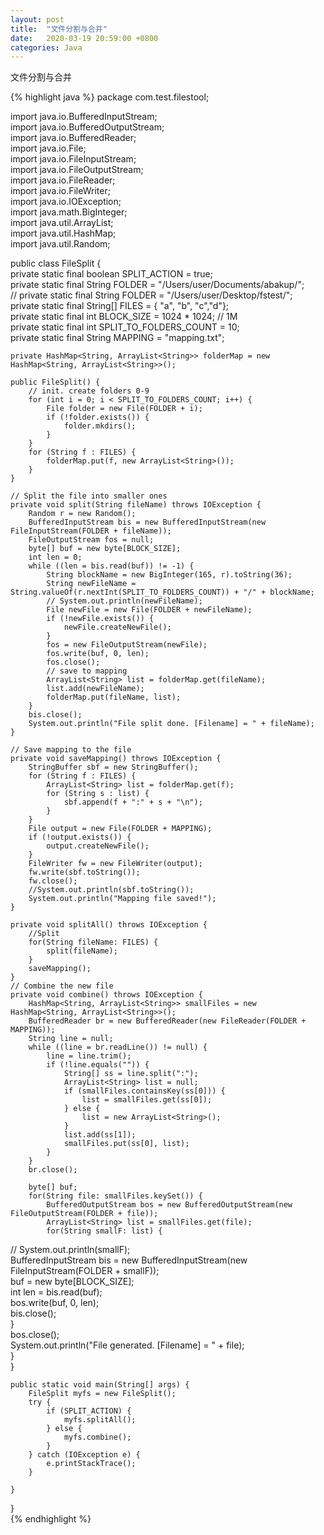 ```yaml
---
layout: post
title:  "文件分割与合并"
date:   2020-03-19 20:59:00 +0800
categories: Java
--- 
```

文件分割与合并


{% highlight java %}
package com.test.filestool;  
  
import java.io.BufferedInputStream;  
import java.io.BufferedOutputStream;  
import java.io.BufferedReader;  
import java.io.File;  
import java.io.FileInputStream;  
import java.io.FileOutputStream;  
import java.io.FileReader;  
import java.io.FileWriter;  
import java.io.IOException;  
import java.math.BigInteger;  
import java.util.ArrayList;  
import java.util.HashMap;  
import java.util.Random;  
  
public class FileSplit {  
    private static final boolean SPLIT_ACTION = true;   
    private static final String FOLDER = "/Users/user/Documents/abakup/";  
//  private static final String FOLDER = "/Users/user/Desktop/fstest/";  
    private static final String[] FILES = { "a", "b", "c","d"};  
    private static final int BLOCK_SIZE = 1024 * 1024; // 1M  
    private static final int SPLIT_TO_FOLDERS_COUNT = 10;   
    private static final String MAPPING = "mapping.txt";  
        
  
    private HashMap<String, ArrayList<String>> folderMap = new HashMap<String, ArrayList<String>>();  
  
    public FileSplit() {  
        // init. create folders 0-9  
        for (int i = 0; i < SPLIT_TO_FOLDERS_COUNT; i++) {  
            File folder = new File(FOLDER + i);  
            if (!folder.exists()) {  
                folder.mkdirs();  
            }  
        }  
        for (String f : FILES) {  
            folderMap.put(f, new ArrayList<String>());  
        }  
    }  
  
    // Split the file into smaller ones  
    private void split(String fileName) throws IOException {  
        Random r = new Random();  
        BufferedInputStream bis = new BufferedInputStream(new FileInputStream(FOLDER + fileName));  
        FileOutputStream fos = null;  
        byte[] buf = new byte[BLOCK_SIZE];  
        int len = 0;  
        while ((len = bis.read(buf)) != -1) {  
            String blockName = new BigInteger(165, r).toString(36);  
            String newFileName = String.valueOf(r.nextInt(SPLIT_TO_FOLDERS_COUNT)) + "/" + blockName;  
            // System.out.println(newFileName);  
            File newFile = new File(FOLDER + newFileName);  
            if (!newFile.exists()) {  
                newFile.createNewFile();  
            }  
            fos = new FileOutputStream(newFile);  
            fos.write(buf, 0, len);  
            fos.close();  
            // save to mapping  
            ArrayList<String> list = folderMap.get(fileName);  
            list.add(newFileName);  
            folderMap.put(fileName, list);  
        }  
        bis.close();  
        System.out.println("File split done. [Filename] = " + fileName);   
    }  
  
    // Save mapping to the file  
    private void saveMapping() throws IOException {  
        StringBuffer sbf = new StringBuffer();  
        for (String f : FILES) {  
            ArrayList<String> list = folderMap.get(f);  
            for (String s : list) {  
                sbf.append(f + ":" + s + "\n");  
            }  
        }  
        File output = new File(FOLDER + MAPPING);  
        if (!output.exists()) {  
            output.createNewFile();  
        }  
        FileWriter fw = new FileWriter(output);  
        fw.write(sbf.toString());  
        fw.close();  
        //System.out.println(sbf.toString());  
        System.out.println("Mapping file saved!");  
    }  
      
    private void splitAll() throws IOException {  
        //Split  
        for(String fileName: FILES) {  
            split(fileName);  
        }  
        saveMapping();  
    }  
    // Combine the new file  
    private void combine() throws IOException {  
        HashMap<String, ArrayList<String>> smallFiles = new HashMap<String, ArrayList<String>>();  
        BufferedReader br = new BufferedReader(new FileReader(FOLDER + MAPPING));  
        String line = null;  
        while ((line = br.readLine()) != null) {  
            line = line.trim();  
            if (!line.equals("")) {  
                String[] ss = line.split(":");  
                ArrayList<String> list = null;  
                if (smallFiles.containsKey(ss[0])) {  
                    list = smallFiles.get(ss[0]);  
                } else {  
                    list = new ArrayList<String>();  
                }  
                list.add(ss[1]);  
                smallFiles.put(ss[0], list);  
            }  
        }  
        br.close();  
          
        byte[] buf;   
        for(String file: smallFiles.keySet()) {  
            BufferedOutputStream bos = new BufferedOutputStream(new FileOutputStream(FOLDER + file));  
            ArrayList<String> list = smallFiles.get(file);  
            for(String smallF: list) {  
//              System.out.println(smallF);  
                BufferedInputStream bis = new BufferedInputStream(new FileInputStream(FOLDER + smallF));  
                buf = new byte[BLOCK_SIZE];   
                int len = bis.read(buf);  
                bos.write(buf, 0, len);  
                bis.close();  
            }  
            bos.close();  
            System.out.println("File generated. [Filename] = " + file);   
        }  
    }  
      
    public static void main(String[] args) {  
        FileSplit myfs = new FileSplit();  
        try {  
            if (SPLIT_ACTION) {  
                myfs.splitAll();   
            } else {  
                myfs.combine();  
            }  
        } catch (IOException e) {  
            e.printStackTrace();  
        }  
  
    }  
  
}  
{% endhighlight %}
